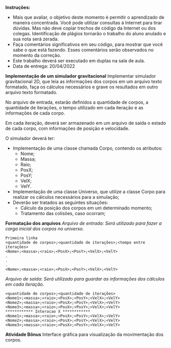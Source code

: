 **Instruções:**
- Mais que avaliar, o objetivo deste momento é permitir o aprendizado de maneira concentrada. Você pode utilizar consultas à Internet para tirar dúvidas. Mas não deve copiar trechos de código da Internet ou dos colegas. Identificação de plágios tornarão o trabalho do aluno anulado e sua nota será zerada.
- Faça comentários significativos em seu código, para mostrar que você sabe o que está fazendo. Esses comentários serão observados no momento da correção.
- Este trabalho deverá ser executado em duplas na sala de aula. 
- Data de entrega: 20/04/2022


**Implementação de um simulador gravitacional**
Implementar simulador gravitacional 2D, que leia as informações dos corpos em um arquivo texto formatado, faça os cálculos necessários e grave os resultados em outro arquivo texto formatado.

No arquivo de entrada, estarão definidos a quantidade de corpos, a quantidade de iterações, o tempo utilizado em cada iteração e as informações de cada corpo.

Em cada iteração, deverá ser armazenado em um arquivo de saída o estado de cada corpo, com informações de posição e velocidade.

O simulador deverá ter:
- Implementação de uma classe chamada Corpo, contendo os atributos:
    - Nome;
    - Massa;
    - Raio;
    - PosX;
    - PosY;
    - VelX;
    - VelY.
- Implementação de uma classe Universo, que utilize a classe Corpo para realizar os cálculos necessários para a simulação;
- Deverão ser tratados as seguintes situações:
    - Cálculo da posição dos corpos em um determinado momento;
    - Tratamento das colisões, caso ocorram;



**Formatação dos arquivos**
*Arquivo de entrada: Será utilizado para fazer a carga inicial dos corpos no universo.*
```
Primeira linha
<quantidade de corpos>;<quantidade de iterações>;<tempo entre iterações>
<Nome>;<massa>;<raio>;<PosX>;<PosY>;<VelX>;<VelY>
.
.
.
<Nome>;<massa>;<raio>;<PosX>;<PosY>;<VelX>;<VelY>
```

*Arquivo de saída: Será utilizado para guardar as informações dos cálculos em cada iteração.*
```
<quantidade de corpos>;<quantidade de iterações>
<Nome1>;<massa>;<raio>;<PosX>;<PosY>;<VelX>;<VelY>
<Nome2>;<massa>;<raio>;<PosX>;<PosY>;<VelX>;<VelY>
<Nome3>;<massa>;<raio>;<PosX>;<PosY>;<VelX>;<VelY>
************ Interacao X ************
<Nome1>;<massa>;<raio>;<PosX>;<PosY>;<VelX>;<VelY>
<Nome2>;<massa>;<raio>;<PosX>;<PosY>;<VelX>;<VelY>
<Nome3>;<massa>;<raio>;<PosX>;<PosY>;<VelX>;<VelY>
```

**Atividade Bônus**
Interface gráfica para visualização da movimentação dos corpos.
